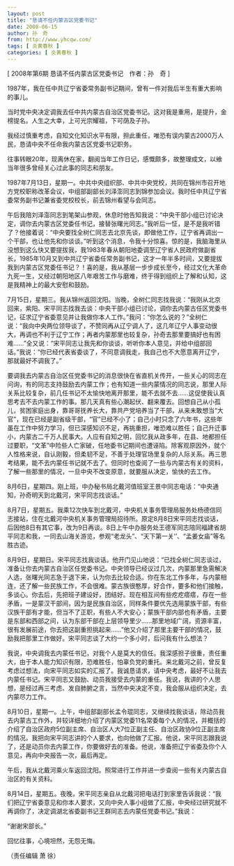 ```yaml
---
layout: post
title: "恳请不任内蒙古区党委书记"
date: 2008-06-15
author: 孙　奇
from: http://www.yhcqw.com/
tags: [ 炎黄春秋 ]
categories: [ 炎黄春秋 ]
---
```



[ 2008年第6期 恳请不任内蒙古区党委书记　作者：孙　奇 ]

1987年，我在任中共辽宁省委常务副书记期间，曾有一件对我后半生有重大影响的事儿。

当时党中央决定调我去任中共内蒙古自治区党委书记。这对我是重用，是提升，金榜提名。人生之大幸，上可光宗耀祖，下可荫及子孙。

我经过慎重考虑，自知文化知识水平有限，担此重任，唯恐有误内蒙古2000万人民，恳请中央不任命我内蒙古区党委书记职务。

往事转眼20年，现离休在家，翻阅当年工作日记，感慨颇多，故整理成文，以飨当年很多曾经关心过此事的同志和朋友。


1987年7月13日，星期一。中共中央组织部、中共中央党校，共同在锦州市召开地方党校职称改革会议，中组部副部长刘泽澎同志到锦参加会议。我时任中共辽宁省委常务副书记兼省委党校校长，前去锦州看望与会同志。


午后我陪刘泽澎同志到笔架山参观，休息时他告知我说：“中央干部小组已讨论决定，调你去内蒙古区党委任书记，接替张曙光同志。”我听后一怔，是不是我听错了？他接着说：“中央要找全树仁同志去北京先谈，即做他工作，辽宁省再调出一个干部，也让他先和你谈谈。”听到这个消息，令我十分惊喜。惊的是，我脑海里从没想到这么快又要提拔我，我1983年春从朝阳地委调至辽宁省人民政府做副省长，1985年10月又到中共辽宁省委任常务副书记，这才一年半多时间，又要提拔我到内蒙古区党委任书记？！喜的是，我从基层一步步成长至今，经过文化大革命九死一生，又经过朝阳地区八年艰苦工作与磨难，终于得到组织上了解和认知，这是我精神上的最大安慰和鼓励。


7月15日，星期三。我从锦州返回沈阳。当晚，全树仁同志找我说：“我刚从北京回来，紫阳、宋平同志找我去谈：中央干部小组已讨论，调你去内蒙古任区党委书记，征求辽宁省委意见并让我做你本人工作。”我问：“你怎么说的？”全树仁说：“我向中央两位领导谈了，不赞同再从辽宁调人了，这几年辽宁人事变动很大，再调也不利于辽宁工作；再者内蒙那里也较复杂，孙奇去那里要搞好也有困难……”全又说：“宋平同志让我先和你谈谈，听听你本人意见，并给中组部回话。”我说：“你已经代表省委谈了，不同意调我走，我自己也不大愿意离开辽宁，那就最好不调我了。”


要调我去内蒙古自治区任党委书记的消息很快在省直机关传开，一些关心的同志在问询，有的同志支持鼓励去内蒙工作；也有知道一些内蒙情况的同志说，那里人际关系比较复杂，前几任书记不太愉快地离开那里，能不去就不去……这促使我认真思考去不去内蒙工作的事。那几天真有些心潮起伏、翻来覆去。回想自己从小孤儿，贫困家庭出身，靠哥哥抚养长大，靠共产党培养当了干部，从来未敢想当“大官”，现在已经是副省级干部，“官”已经不小了；自己小时只念了六年书，这些年虽在工作中努力学习，但已深感知识不足，再挑重担，唯恐难以胜任；自己升迁事小，内蒙古二千万人民事大。人应有自知之明，回忆我从政多年，在县、地都担任过要职，“文革”中险些人亡家破，任地委书记期间也遭诬陷。除客观原因外，就个人性格来说，自认刚毅，但柔韧不足，不善于处理官场里复杂的人际关系。再三思考结果，能不去内蒙任书记就不去了。但同时也查阅了一些与内蒙古有关的资料，了解一些那里的情况，一旦中央不改变原意，就要服从决定，愉快的去工作。

8月6日，星期四。刚上班，中办秘书局北戴河值班室王景中同志电话：“中央通知，孙奇明天到北戴河，宋平同志找谈话。”


8月7日，星期五。我乘12次快车到北戴河，中央机关事务管理局服务处杨德信同志接站，住在北戴河中央机关事务管理局招待所。原定8月8日宋平同志找谈话，后因他8日有其它事，改为9日再谈。8日上午中办服务处王德军同志陪同福建省胡平同志和我，一同去山海关游览，参观“老龙头”、“天下第一关’’、“孟姜女庙”等名胜古迹。


8月9日，星期日。宋平同志找我谈话。他开门见山地说：“已找全树仁同志谈过，准备让你去内蒙古自治区任党委书记。中央领导已经议过几次，内蒙那里急需解决人选，张曙光同志急于退下来，认为你去比较合适。你在东北工作多年，与内蒙相连，还了解一些民族工作，不会很难。蒙古族很憨厚，好合作，要多和他们接触，多谈心。你去后，先把班子建设好，团结好。现在相互间有些疙疙瘩瘩，存在一些矛盾，一是蒙汉干部间，因为是民族自治区，同样条件要优先选用蒙族干部，有些汉族干部有才能，但当不了正职，有些人不大安心；蒙族干部内部也有矛盾，主要是东部和西部之间，认为东部干部在上层领导里少……那里地域广阔，资源丰富，很有发展前途，你去把这副重担挑起来……”他又介绍了那里主要干部的情况，鼓励我把那里工作做好。宋平同志谈了大约一个多小时，后问我有什么想法？


我说，中央调我去内蒙任书记，对我个人是莫大的信任。我深感担子很重，责任重大，由于本人能力知识有限，恐难胜任，怕辜负党的重托。来北戴河之前，曾反复考虑过想法，向宋平同志如实的汇报了。我诚恳请求，请中央考虑，最好不让我去内蒙任书记。宋平同志又鼓励、动员我接受去内蒙的重任。我说，我讲的个人思想，是经过再三考虑、发自肺腑之言，当然中央决定不变，我会服从组织决定，去内蒙尽力工作。


8月10日，星期一。上午，中组部副部长孟令琨同志，又继续找我谈话，除动员我去内蒙古工作外，并较详细地介绍了内蒙区党委11名常委每个人的情况，并概括的介绍了自治区政府5位副主席、自治区人大7位正副主任、自治区政协9位正副主席的情况。我把向宋平同志讲的个人要求，也向他做了汇报。他说，宋平同志跟我说了，还是动员你去内蒙工作，你要做好去的准备。他说，准备把辽宁省委及你个人意见，再向中央报告一次，最后再定。

午后，我从北戴河乘火车返回沈阳。照常进行工作并进一步查阅一些有关内蒙古自治区的有关资料。


8月14日，星期五。夜晚，宋平同志亲自从北戴河把电话打到家里告诉我说：“我们把辽宁省委意见和你本人要求，又向中央人事小组做了汇报，中央经过研究就不再调你了，决定调湖北省委副书记王群同志去内蒙任党委书记。”我说：

“谢谢宋部长。”

回忆往事，心境坦然，无怨无悔。

（责任编辑 萧 徐）


